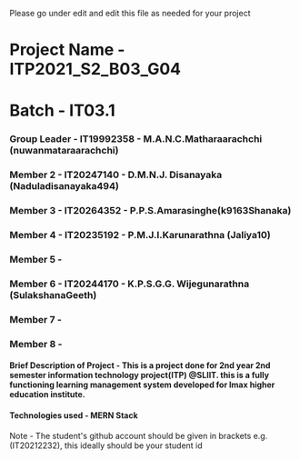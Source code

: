 Please go under edit and edit this file as needed for your project

# Project Name - ITP2021_S2_B03_G04
# Batch - IT03.1
### Group Leader - IT19992358 - M.A.N.C.Matharaarachchi (nuwanmataraarachchi)
### Member 2 - IT20247140 - D.M.N.J. Disanayaka (Naduladisanayaka494)
### Member 3 - IT20264352 - P.P.S.Amarasinghe(k9163Shanaka)
### Member 4 - IT20235192 - P.M.J.I.Karunarathna (Jaliya10)
### Member 5 - 
### Member 6 - IT20244170 - K.P.S.G.G. Wijegunarathna (SulakshanaGeeth)
### Member 7 - 
### Member 8 - 

#### Brief Description of Project - This is a project done for 2nd year 2nd semester information technology project(ITP) @SLIIT. this is a fully functioning learning management system developed for Imax higher education institute.
#### Technologies used - MERN Stack

Note - The student's github account should be given in brackets e.g. (IT20212232), this ideally should be your student id 

